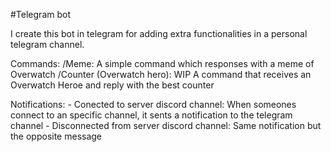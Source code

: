 #Telegram bot 

I create this bot in telegram for adding extra functionalities in a personal telegram channel. 

Commands:
    /Meme: A simple command which responses with a meme of Overwatch
    /Counter (Overwatch hero): WIP A command that receives an Overwatch Heroe and reply with the best counter


Notifications:
    - Conected to server discord channel: When someones connect to an specific channel, it sents a notification to the telegram channel
    - Disconnected from server discord channel: Same notification but the opposite message
